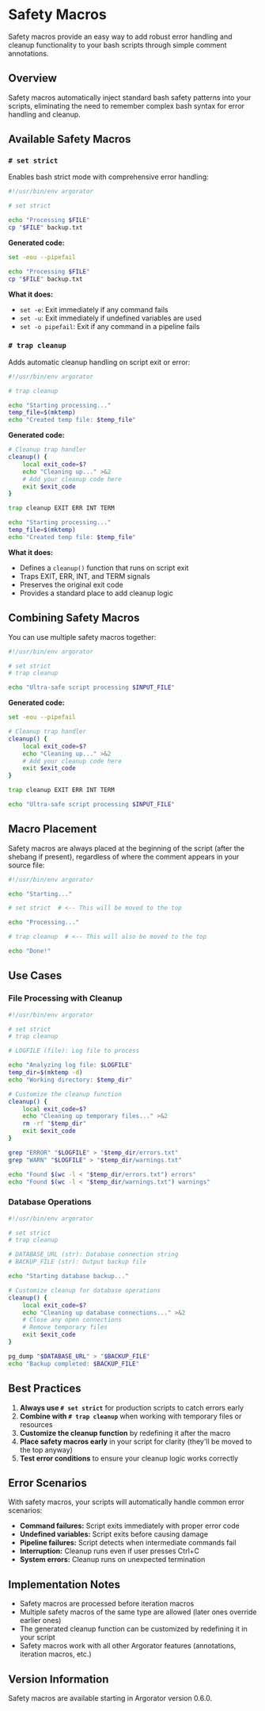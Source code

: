 # Safety Macros

Safety macros provide an easy way to add robust error handling and cleanup functionality to your bash scripts through simple comment annotations.

## Overview

Safety macros automatically inject standard bash safety patterns into your scripts, eliminating the need to remember complex bash syntax for error handling and cleanup.

## Available Safety Macros

### `# set strict`

Enables bash strict mode with comprehensive error handling:

```bash
#!/usr/bin/env argorator

# set strict

echo "Processing $FILE"
cp "$FILE" backup.txt
```

**Generated code:**
```bash
set -eou --pipefail

echo "Processing $FILE"
cp "$FILE" backup.txt
```

**What it does:**
- `set -e`: Exit immediately if any command fails
- `set -u`: Exit immediately if undefined variables are used
- `set -o pipefail`: Exit if any command in a pipeline fails

### `# trap cleanup`

Adds automatic cleanup handling on script exit or error:

```bash
#!/usr/bin/env argorator

# trap cleanup

echo "Starting processing..."
temp_file=$(mktemp)
echo "Created temp file: $temp_file"
```

**Generated code:**
```bash
# Cleanup trap handler
cleanup() {
    local exit_code=$?
    echo "Cleaning up..." >&2
    # Add your cleanup code here
    exit $exit_code
}

trap cleanup EXIT ERR INT TERM

echo "Starting processing..."
temp_file=$(mktemp)
echo "Created temp file: $temp_file"
```

**What it does:**
- Defines a `cleanup()` function that runs on script exit
- Traps EXIT, ERR, INT, and TERM signals
- Preserves the original exit code
- Provides a standard place to add cleanup logic

## Combining Safety Macros

You can use multiple safety macros together:

```bash
#!/usr/bin/env argorator

# set strict
# trap cleanup

echo "Ultra-safe script processing $INPUT_FILE"
```

**Generated code:**
```bash
set -eou --pipefail

# Cleanup trap handler
cleanup() {
    local exit_code=$?
    echo "Cleaning up..." >&2
    # Add your cleanup code here
    exit $exit_code
}

trap cleanup EXIT ERR INT TERM

echo "Ultra-safe script processing $INPUT_FILE"
```

## Macro Placement

Safety macros are always placed at the beginning of the script (after the shebang if present), regardless of where the comment appears in your source file:

```bash
#!/usr/bin/env argorator

echo "Starting..."

# set strict  # <-- This will be moved to the top

echo "Processing..."

# trap cleanup  # <-- This will also be moved to the top

echo "Done!"
```

## Use Cases

### File Processing with Cleanup

```bash
#!/usr/bin/env argorator

# set strict
# trap cleanup

# LOGFILE (file): Log file to process

echo "Analyzing log file: $LOGFILE"
temp_dir=$(mktemp -d)
echo "Working directory: $temp_dir"

# Customize the cleanup function
cleanup() {
    local exit_code=$?
    echo "Cleaning up temporary files..." >&2
    rm -rf "$temp_dir"
    exit $exit_code
}

grep "ERROR" "$LOGFILE" > "$temp_dir/errors.txt"
grep "WARN" "$LOGFILE" > "$temp_dir/warnings.txt"

echo "Found $(wc -l < "$temp_dir/errors.txt") errors"
echo "Found $(wc -l < "$temp_dir/warnings.txt") warnings"
```

### Database Operations

```bash
#!/usr/bin/env argorator

# set strict
# trap cleanup

# DATABASE_URL (str): Database connection string
# BACKUP_FILE (str): Output backup file

echo "Starting database backup..."

# Customize cleanup for database operations
cleanup() {
    local exit_code=$?
    echo "Cleaning up database connections..." >&2
    # Close any open connections
    # Remove temporary files
    exit $exit_code
}

pg_dump "$DATABASE_URL" > "$BACKUP_FILE"
echo "Backup completed: $BACKUP_FILE"
```

## Best Practices

1. **Always use `# set strict`** for production scripts to catch errors early
2. **Combine with `# trap cleanup`** when working with temporary files or resources
3. **Customize the cleanup function** by redefining it after the macro
4. **Place safety macros early** in your script for clarity (they'll be moved to the top anyway)
5. **Test error conditions** to ensure your cleanup logic works correctly

## Error Scenarios

With safety macros, your scripts will automatically handle common error scenarios:

- **Command failures:** Script exits immediately with proper error code
- **Undefined variables:** Script exits before causing damage
- **Pipeline failures:** Script detects when intermediate commands fail
- **Interruption:** Cleanup runs even if user presses Ctrl+C
- **System errors:** Cleanup runs on unexpected termination

## Implementation Notes

- Safety macros are processed before iteration macros
- Multiple safety macros of the same type are allowed (later ones override earlier ones)
- The generated cleanup function can be customized by redefining it in your script
- Safety macros work with all other Argorator features (annotations, iteration macros, etc.)

## Version Information

Safety macros are available starting in Argorator version 0.6.0.